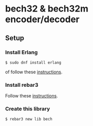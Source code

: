 # bech32 & bech32m encoder/decoder

## Setup

### Install Erlang

```shell
$ sudo dnf install erlang
```

of follow these [instructions](https://www.erlang.org/downloads).

### Install rebar3

Follow these [instructions](https://rebar3.org/docs/getting-started/).

### Create this library

```shell
$ rebar3 new lib bech
```



